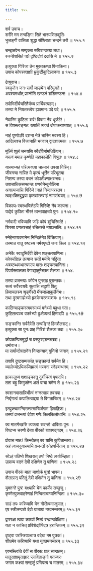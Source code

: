 ```yaml
---
title: १५५

---
```

शर्व उवाच।  
शरीरे मम तन्वङ्गि! सिते भास्यसितद्युतिः  
भुजङ्गी वासिता शुद्धा संश्लिष्टा चन्दने तरौ ॥ १५५.१  
  
चन्द्रातपेन सम्पृक्ता रुचिराम्वरया तथा।  
रजनीवासिते पक्षे दृष्टिदोषं ददासि मे ॥ १५५.२  
  
इत्युक्ता गिरिजा तेन मुक्तकण्ठा पिनाकिना।  
उवाच कोपरक्ताक्षी भ्रुकुटीकुटिलानना ॥ १५५.३  
  
देव्युवाच।  
स्वकृतेन जनः सर्वो जाड्येन परिभूयते।  
अवश्यमर्थात् प्राप्नोति खण्डनं शशिमण्डन! ॥ १५४.४  
  
तपोभिर्दीर्घचरितैर्यच्च प्रार्थिवत्यहम्।  
तस्या मे नियतस्त्वेष ह्यवमानः पदे पदे ॥ १५५.५  
  
नैवास्मि कुटिला शर्व! विषमा नैव धूर्जटे!।  
स विषस्त्वङ्गतः ख्यातिं व्यक्तं दोषाकराश्रयात् ॥ १५५.६  
  
नाहं पूष्णोऽपि दशना नेत्रे चास्मि भवस्य हि।  
आदित्यश्च विजानाति भगवान् द्वादशात्मकः ॥ १५५.७  
  
मूर्ध्नि शूलं जनयसि स्वैर्दोषैर्मामधिक्षिपन्।  
यस्त्वं ममाह कृष्णेति महाकालेति विश्रुतः ॥ १५४.८  
  
यास्याम्यहं परित्यक्त्वा चात्मानं तपसा गिरिम्।  
जीवन्त्या नास्ति मे कृत्यं धूर्त्तेन परिभूतया  
निशम्य तस्या वचनं कोपतीक्ष्णाक्षरम्भवः।  
उवाचाधिकसम्भ्रान्तः प्रणयेनेन्दुमौलिना  
अगात्मजासि गिरिजे !नाहं निन्दापरस्तव।  
त्वद्भक्तिबुद्ध्या कृतवांस्तवाहं नामसंश्रयम् ॥ १५४.9  
  
विकल्पः स्वस्थचित्तेऽपि गिरिजे! नैव कल्पना।  
यद्येवं कुपिता भीरु! त्वन्तवाहन्नवै पुनः ॥ १५४.१०  
  
नर्मवादी भविष्यामि जहि कोपं शुचिस्मिते!।  
शिरसा प्रणतश्चाहं रचितस्ते मयाञ्जलिः ॥ १५४.११  
  
स्नेहेनाप्यवमानेन निन्दितेनैव विक्रियाम्।  
तस्मान्न यातु रुष्टस्य नर्मस्पृष्टो जनः किल ॥ १५४.१२  
  
अनेकैः स्वादुभिर्देवी देवेन शङ्करपाणिना।  
कोपन्तीव्रन्न तत्याज सती मर्मणि घट्टिता  
अवष्टब्धमथास्फाल्य वासः शङ्करपाणिना।  
विपर्यस्तालका वेगाद्यातुमैच्छत शैलजा ॥ १५४.  
  
तस्या व्रजन्त्याः कोपेन पुनराह पुरान्तकः।  
सत्यं सर्वैरवयवैः सुतासि सदृशी पितुः  
हिमाचलस्य श्रृङ्गैस्तै र्मेघजालाकुलैर्नभः।  
तथा दुरवगाह्येभ्यो हृदयेभ्यस्तवाशयः ॥ १५५.१८  
  
काठिन्याङ्कस्त्वमस्मभ्यं वनेभ्यो बहुधा गता।  
कुटिलत्वञ्च वक्त्रेभ्यो दुःसेव्यत्वं हिमादपि ॥ १५५.१9  
  
सङ्क्रान्ति सर्वदैवेति तन्वङ्गि! हिमशैलराट्।  
इत्युक्ता सा पुनः प्राह गिरिशं शैलजा तदा ॥ १५५.२०  
  
कोपकम्पितमूर्द्धा च प्रस्फुरद्दशनच्छदा।  
उमोवाच।  
मा सर्वान्दोषदानेन निन्दान्यान् गुणिनो जनान् ॥ १५५.२१  
  
तवापि दुष्टसम्पर्कात् सङ्क्रान्तं सर्वमेव हि।  
व्यालेभ्योऽधिकजिह्मत्वं भस्मना स्नेहबन्धनम् ॥ १५५.२२  
  
हृत्कालुष्यं शशाङ्कात्तु दुर्बोधित्वं वृषादपि।  
तता बहु किमुक्तेन अलं वाचा श्रमेण ते ॥ १५५.२३  
  
श्मशानवासान्निर्भीत्वं नग्नत्वान्न तवत्रपा।  
निर्घृणत्वं कपालित्वाद्दया ते विगताचिरम् ॥ १५४.२४  
  
इत्युक्त्वामन्दिरात्तस्मान्निर्जगाम हिमाद्रिजा।  
तस्यां व्रजन्त्यां देवेश गणैः किलकिलोध्वनिः ॥ १५४.२५  
  
क्व मातर्गच्छसि त्यक्त्वा रुदन्तो धाविताः पुनः ।  
विष्टभ्य चरणौ देव्या वीरको बाष्पगद्गदम् ॥ १५४.२६  
  
प्रोवाच मातः! किन्त्वेतत् क्व यासि कुपितान्तरा।  
अहं त्वामनुयास्यामि व्रजन्तीं स्नेहवर्जिताम् ॥ १५५.२७  
  
सोऽहं पतिष्ये शिखरात् तपो निष्ठे त्वयोज्झितः।  
उन्नाम्य वदनं देवी दक्षिणेन तु पाणिना ॥ १५५.२८  
  
उवाच वीरकं माता माशोकं पुत्र! भावय।  
शैलाग्रात् पतितुं देवी दक्षिणेन तु पाणिना ॥ १५५.२9  
  
युक्तन्ते पुत्र! वक्ष्यामि येन कार्येण तच्छृणु।  
कृष्णेत्युक्त्वाहरेणाहं निन्दिताचाप्यनिन्दिता ॥ १५५.३०  
  
साहं तपः करिष्यामि येन गौरीत्वमाप्नुयात्।  
एष स्त्रीलम्पटो देवो यातायां मय्यनन्तरम्॥ १५५.३१  
  
द्वाररक्षा त्वया कार्य्या नित्यं रन्ध्रान्ववेक्षिणा।  
यता न काचित् प्रविशेद्योषिदत्र हरान्तिकम् ॥ १५५.३२  
  
दृष्ट्वा परस्त्रियञ्चात्र वदेथा मम पुत्रक!।  
शीघ्रमेव करिष्यामि यथा युक्तमनन्तरम् ॥ १५५.३३  
  
एवमस्त्विति देवीं स वीरकः प्राह साम्प्रतम्।  
मातुराज्ञामृताह्लाद प्लाविताङ्गो गतज्वरः  
जगाम कक्ष्यां सन्द्रष्टुं प्रणिपत्य च मातरम् ॥ १५५.३४